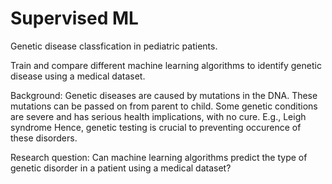 # Supervised ML
Genetic disease classfication in pediatric patients.

Train and compare different machine learning algorithms to identify genetic disease using a medical dataset.

Background: 
Genetic diseases are caused by mutations in the DNA. These mutations can be passed on from parent to child.
Some genetic conditions are severe and has serious health implications, with no cure. E.g., Leigh syndrome 
Hence, genetic testing is crucial to preventing occurence of these disorders.

Research question: Can machine learning algorithms predict the type of genetic disorder in a patient using a medical dataset?

